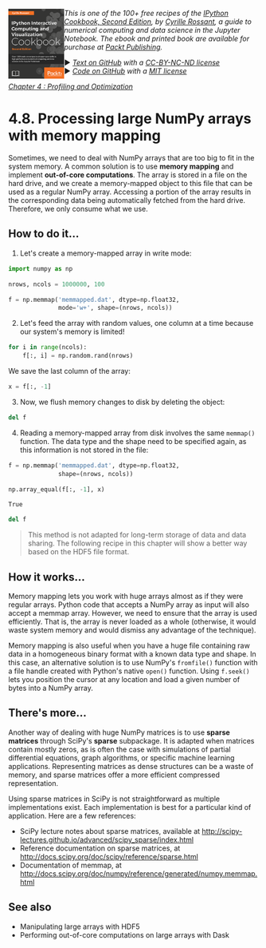 <a href="https://github.com/ipython-books/cookbook-2nd"><img src="../cover-cookbook-2nd.png" align="left" alt="IPython Cookbook, Second Edition" height="140" /></a> *This is one of the 100+ free recipes of the [IPython Cookbook, Second Edition](https://github.com/ipython-books/cookbook-2nd), by [Cyrille Rossant](http://cyrille.rossant.net), a guide to numerical computing and data science in the Jupyter Notebook. The ebook and printed book are available for purchase at [Packt Publishing](https://www.packtpub.com/big-data-and-business-intelligence/ipython-interactive-computing-and-visualization-cookbook-second-e).*

▶ *[Text on GitHub](https://github.com/ipython-books/cookbook-2nd) with a [CC-BY-NC-ND license](https://creativecommons.org/licenses/by-nc-nd/3.0/us/legalcode)*  
▶ *[Code on GitHub](https://github.com/ipython-books/cookbook-2nd-code) with a [MIT license](https://opensource.org/licenses/MIT)*

[*Chapter 4 : Profiling and Optimization*](./)

# 4.8. Processing large NumPy arrays with memory mapping

Sometimes, we need to deal with NumPy arrays that are too big to fit in the system memory. A common solution is to use **memory mapping** and implement **out-of-core computations**. The array is stored in a file on the hard drive, and we create a memory-mapped object to this file that can be used as a regular NumPy array. Accessing a portion of the array results in the corresponding data being automatically fetched from the hard drive. Therefore, we only consume what we use.

## How to do it...

1. Let's create a memory-mapped array in write mode:

```python
import numpy as np
```

```python
nrows, ncols = 1000000, 100
```

```python
f = np.memmap('memmapped.dat', dtype=np.float32,
              mode='w+', shape=(nrows, ncols))
```

2. Let's feed the array with random values, one column at a time because our system's memory is limited!

```python
for i in range(ncols):
    f[:, i] = np.random.rand(nrows)
```

We save the last column of the array:

```python
x = f[:, -1]
```

3. Now, we flush memory changes to disk by deleting the object:

```python
del f
```

4. Reading a memory-mapped array from disk involves the same `memmap()` function. The data type and the shape need to be specified again, as this information is not stored in the file:

```python
f = np.memmap('memmapped.dat', dtype=np.float32,
              shape=(nrows, ncols))
```

```python
np.array_equal(f[:, -1], x)
```

```{output:result}
True
```

```python
del f
```

> This method is not adapted for long-term storage of data and data sharing. The following recipe in this chapter will show a better way based on the HDF5 file format.

## How it works...

Memory mapping lets you work with huge arrays almost as if they were regular arrays. Python code that accepts a NumPy array as input will also accept a memmap array. However, we need to ensure that the array is used efficiently. That is, the array is never loaded as a whole (otherwise, it would waste system memory and would dismiss any advantage of the technique).

Memory mapping is also useful when you have a huge file containing raw data in a homogeneous binary format with a known data type and shape. In this case, an alternative solution is to use NumPy's `fromfile()` function with a file handle created with Python's native `open()` function. Using `f.seek()` lets you position the cursor at any location and load a given number of bytes into a NumPy array.

## There's more...

Another way of dealing with huge NumPy matrices is to use **sparse matrices** through SciPy's **sparse** subpackage. It is adapted when matrices contain mostly zeros, as is often the case with simulations of partial differential equations, graph algorithms, or specific machine learning applications. Representing matrices as dense structures can be a waste of memory, and sparse matrices offer a more efficient compressed representation.

Using sparse matrices in SciPy is not straightforward as multiple implementations exist. Each implementation is best for a particular kind of application. Here are a few references:

* SciPy lecture notes about sparse matrices, available at http://scipy-lectures.github.io/advanced/scipy_sparse/index.html
* Reference documentation on sparse matrices, at http://docs.scipy.org/doc/scipy/reference/sparse.html
* Documentation of memmap, at http://docs.scipy.org/doc/numpy/reference/generated/numpy.memmap.html

## See also

* Manipulating large arrays with HDF5
* Performing out-of-core computations on large arrays with Dask
